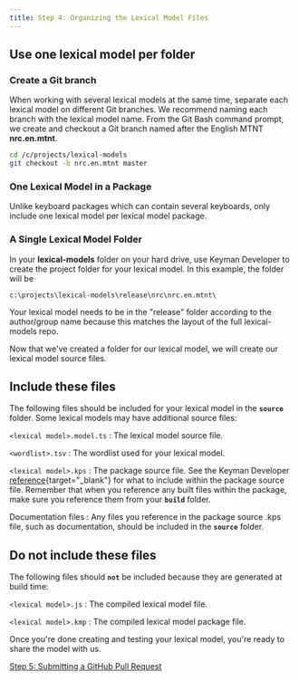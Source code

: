 ```yaml
---
title: Step 4: Organizing the Lexical Model Files
---
```

  
## Use one lexical model per folder

### Create a Git branch

When working with several lexical models at the same time, separate each
lexical model on different Git branches. We recommend naming each branch
with the lexical model name. From the Git Bash command prompt, we create
and checkout a Git branch named after the English MTNT **nrc.en.mtnt**.

``` bash
cd /c/projects/lexical-models
git checkout -b nrc.en.mtnt master
```

### One Lexical Model in a Package

Unlike keyboard packages which can contain several keyboards, only
include one lexical model per lexical model package.

### A Single Lexical Model Folder

In your **lexical-models** folder on your hard drive, use Keyman
Developer to create the project folder for your lexical model. In this
example, the folder will be

``` none
c:\projects\lexical-models\release\nrc\nrc.en.mtnt\
```

Your lexical model needs to be in the "release" folder according to the
author/group name because this matches the layout of the full
lexical-models repo.

Now that we've created a folder for our lexical model, we will create
our lexical model source files.

## Include these files

The following files should be included for your lexical model in the
**`source`** folder. Some lexical models may have additional source
files:

`<lexical model>.model.ts`
:   The lexical model source file.

`<wordlist>.tsv`
:   The wordlist used for your lexical model.

`<lexical model>.kps`
:   The package source file. See the Keyman Developer
    [reference](/developer/current-version/guides/lexical-models/distribute/tutorial){target="_blank"}
    for what to include within the package source file. Remember that
    when you reference any built files within the package, make sure you
    reference them from your **`build`** folder.

Documentation files
:   Any files you reference in the package source .kps file, such as
    documentation, should be included in the **`source`** folder.

## Do not include these files

The following files should **`not`** be included because they are
generated at build time:

`<lexical model>.js`
:   The compiled lexical model file.

`<lexical model>.kmp`
:   The compiled lexical model package file.

Once you're done creating and testing your lexical model, you're ready
to share the model with us.

[Step 5: Submitting a GitHub Pull Request](step-5.php)
